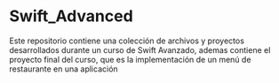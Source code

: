 # Swift_Advanced
Este repositorio contiene una colección de archivos y proyectos desarrollados durante un curso de Swift Avanzado, ademas contiene el proyecto final del curso, que es la implementación de un menú de restaurante en una aplicación

